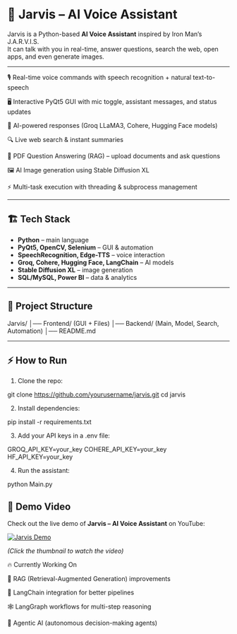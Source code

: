 # 🧠 Jarvis – AI Voice Assistant  

Jarvis is a Python-based **AI Voice Assistant** inspired by Iron Man’s J.A.R.V.I.S.  
It can talk with you in real-time, answer questions, search the web, open apps, and even generate images.  

---
🎙️ Real-time voice commands with speech recognition + natural text-to-speech

🖥️ Interactive PyQt5 GUI with mic toggle, assistant messages, and status updates

🤖 AI-powered responses (Groq LLaMA3, Cohere, Hugging Face models)

🔍 Live web search & instant summaries

📂 PDF Question Answering (RAG) – upload documents and ask questions

🖼️ AI Image generation using Stable Diffusion XL

⚡ Multi-task execution with threading & subprocess management

---

## 🏗️ Tech Stack  
- **Python** – main language  
- **PyQt5, OpenCV, Selenium** – GUI & automation  
- **SpeechRecognition, Edge-TTS** – voice interaction  
- **Groq, Cohere, Hugging Face, LangChain** – AI models  
- **Stable Diffusion XL** – image generation  
- **SQL/MySQL, Power BI** – data & analytics  

---

## 📂 Project Structure  
Jarvis/
│── Frontend/ (GUI + Files)
│── Backend/ (Main, Model, Search, Automation)
│── README.md


---

## ⚡ How to Run  

1. Clone the repo:  

git clone https://github.com/yourusername/jarvis.git
cd jarvis


2. Install dependencies:

pip install -r requirements.txt


3. Add your API keys in a .env file:

GROQ_API_KEY=your_key
COHERE_API_KEY=your_key
HF_API_KEY=your_key


4. Run the assistant:

python Main.py


## 🎥 Demo Video  

Check out the live demo of **Jarvis – AI Voice Assistant** on YouTube:

[![Jarvis Demo](https://img.youtube.com/vi/FuxLB7d1xaQ/0.jpg)](https://www.youtube.com/watch?v=FuxLB7d1xaQ)

*(Click the thumbnail to watch the video)*



🔥 Currently Working On

📂 RAG (Retrieval-Augmented Generation) improvements

🔗 LangChain integration for better pipelines

🕸️ LangGraph workflows for multi-step reasoning

🤖 Agentic AI (autonomous decision-making agents)

